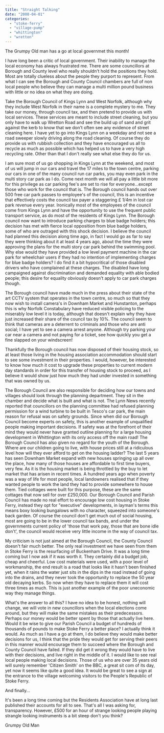 ```yaml
---
title: "Straight Talking"
date: "2008-04-01"
categories: 
  - "stoke-ferry"
  - "village-pump"
  - "whittington"
  - "wretton"
---
```


The Grumpy Old man has a go at local governmet this month!

I have long been a critic of local government. Their inability to manage the local economy has always frustrated me. There are some councillors at Borough and County level who really shouldn't hold the positions they hold. Most are totally clueless about the people they purport to represent. From what I can see the Borough and County Council chambers are full of non local people who believe they can manage a multi million pound business with little or no idea on what they are doing.

Take the Borough Council of Kings Lynn and West Norfolk, although why they include West Norfolk in their name is a complete mystery to me. They take our money, through council tax, and then pretend to provide us with local services. These services are meant to include street cleaning, but you only have to walk up Wretton Road and see the build up of sand and grit against the kerb to know that we don't often see any evidence of street cleaning here. I have yet to go into Kings Lynn on a weekday and not see a road sweeper slowly driving along the road cleaning. Of course they do provide us with rubbish collection and they have encouraged us all to recycle as much as possible which has helped us to have a very high recycling rate. Other than that I don't really see what else they do for us.

I am sure most of us go shopping in Kings Lynn at the weekend, and most of us will jump in our cars and travel the 17 miles to the town centre, parking our cars in one of the many council run car parks, you may even park in the multi story car park as I do. Come next month we will all pay a little bit more for this privilege as car parking fee's are set to rise for everyone...except those who work for the council that is. The Borough council hands out over 500 free car park passes to employee's of the council, this is an incentive that effectively costs the council tax payer a staggering £ 1/4m in lost car park revenue every year. Ironically most of the employees of the council come from Kings Lynn and have the opportunity to use the frequent public transport service, as do most of the residents of Kings Lynn. The Borough council now want to introduce parking charges to blue badge holders; this decision has met with fierce local opposition from blue badge holders, some of who are outraged with this shock decision. I believe the council had planned this decision along time ago, in fact I would go as far to say they were thinking about it at least 4 years ago, about the time they were approving the plans for the multi story car park behind the swimming pool. Why else would they have provided a low level payment machine in the car park for wheelchair users if they had no intention of implementing charges for blue badge holders? I do find it a bit hypocritical of those disabled drivers who have complained at these charges. The disabled have long campaigned against discrimination and demanded equality with able bodied people; this desire for equality obviously doesn't apply to car park charges though.

The Borough council have made much in the press about their state of the art CCTV system that operates in the town centre, so much so that they now wish to install camera's in Downham Market and Hunstanton, perhaps this is why Norfolk Constabulary have reduced visible policing to the miserably low level it is today, although that doesn't explain why they have just increased their share of the council tax by 10%. The council seem to think that cameras are a deterrent to criminals and those who are anti social; I have yet to see a camera arrest anyone. Although try parking your car near a camera and not paying for a ticket, see how quickly you get a fine slapped on your windscreen!

Thankfully the Borough council has now disposed of their housing stock, so at least those living in the housing association accommodation should start to see some investment in their properties. I would, however, be interested to know how much it cost to upgrade these properties to current modern day standards in order for this transfer of housing stock to proceed, as I believe it would show just how much they had under invested in something that was owned by us.

The Borough Council are also responsible for deciding how our towns and villages should look through the planning department. They sit in the chamber and decide what is built and what is not. The Lynn News recently reported that councillors on the planning committee had refused planning permission for a wind turbine to be built in Tesco's car park, the main reason for refusal was on safety grounds. Since when did our Borough Council become experts on safety, this is another example of unqualified people making important decisions. If safety was at the forefront of their mind they would never have granted outline planning for a large housing development in Whittington with its only access off the main road! The Borough Council has also given no regard for the youth of the Borough. Where are our children going to live, with house prices still at a ridiculous level how will they ever afford to get on the housing ladder? The last 5 years has seen Downham Market expand with new houses springing up all over the place, how many of those houses are affordable to first time buyers, very few. As it is the housing market is being throttled by the buy to let market that has arisen in recent times. A hundred years ago when poverty was a way of life for most people, local landowners realised that if they wanted people to work the land they had to provide somewhere to house them. Tied cottages were built for this purpose, these are the same cottages that now sell for over £250,000. Our Borough Council and Parish Council has made no real effort to encourage low cost housing in Stoke Ferry, instead they opt for "executive" developments, in layman's terms this means boxy looking bungalows with no character, squeezed into someone's back garden. Of course the council don't get much out of social housing, most are going to be in the lower council tax bands, and under the governments current policy of 'those that work pay, those that are bone idle don't', the council would receive very little income in the way of council tax.

My criticism is not just aimed at the Borough Council, the County Council doesn't fair much better. The only real investment we have seen from them in Stoke Ferry is the resurfacing of Buckenham Drive. It was a long time coming but I now ask if it was worth it. They certainly did a budget job, cheap and cheerful. Low cost materials were used, with a poor level of workmanship, the end result is a road that looks like it hasn't been finished yet, when it rains the water just sits in the dips in the road instead of going into the drains, and they never took the opportunity to replace the 50 year old decaying kerbs. So now when they have to replace them it will cost three times as much. This is just another example of the poor uneconomic way they manage things.

What's the answer to all this? I have no idea to be honest, nothing will change, we will vote in new councillors when the local elections come around, but they will make the same mistakes as their predecessors. Perhaps our money would be better spent by those that actually live here. Would it be wise to give our Parish Council a budget of hundreds of thousands of pounds to make Stoke Ferry a better place? I actually think it would. As much as I have a go at them, I do believe they would make better decisions for us, I think that the pride they would get for serving their peers in this manner would encourage them to succeed where the Borough and County Council have failed. If they did get it wrong they would have to live with their decisions, and live right in the middle of it. I would like to see real local people making local decisions. Those of us who are over 35 years old will surely remember 'Citizen Smith' on the BBC, a great sit com of its day, yet now it seems like quite a good idea. It would be great to see a sign at the entrance to the village welcoming visitors to the People's Republic of Stoke Ferry.

And finally...

It's been a long time coming but the Residents Association have at long last published their accounts for all to see. That's all I was asking for, transparency. However, £500 for an hour of strange looking people playing strangle looking instruments is a bit steep don't you think?

Grumpy Old Man
